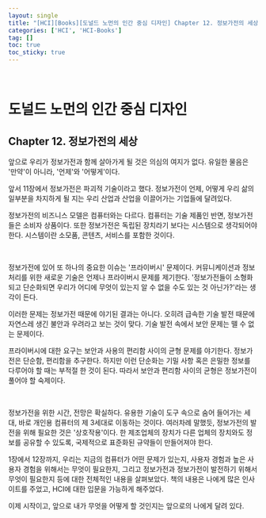 ```yaml
---
layout: single
title: "[HCI][Books][도널드 노먼의 인간 중심 디자인] Chapter 12. 정보가전의 세상"
categories: ['HCI', 'HCI-Books']
tag: []
toc: true
toc_sticky: true
---
```




<br>

# 도널드 노먼의 인간 중심 디자인

## Chapter 12. 정보가전의 세상

앞으로 우리가 정보가전과 함께 살아가게 될 것은 의심의 여지가 없다. 유일한 물음은 '만약'이 아니라, '언제'와 '어떻게'이다. 

앞서 11장에서 정보가전은 파괴적 기술이라고 했다. 정보가전이 언제, 어떻게 우리 삶의 일부분을 차지하게 될 지는 우리 산업과 산업을 이끌어가는 기업들에 달려있다. 

정보가전의 비즈니스 모델은 컴퓨터와는 다르다. 컴퓨터는 기술 제품인 반면, 정보가전들은 소비자 상품이다. 또한 정보가전은 독립된 장치라기 보다는 시스템으로 생각되어야 한다. 시스템이란 소모품, 콘텐츠, 서비스를 포함한 것이다. 

<br>

정보가전에 있어 또 하나의 중요한 이슈는 '프라이버시' 문제이다. 커뮤니케이션과 정보 처리를 위한 새로운 기술은 언제나 프라이버시 문제를 제기한다. '정보가전들이 소형화되고 단순화되면 우리가 어디에 무엇이 있는지 알 수 없을 수도 있는 것 아닌가?'라는 생각이 든다. 

이러한 문제는 정보가전 때문에 야기된 결과는 아니다. 오히려 급속한 기술 발전 때문에 자연스레 생긴 불안과 우려라고 보는 것이 맞다. 기술 발전 속에서 보안 문제는 뗄 수 없는 문제이다. 

프라이버시에 대한 요구는 보안과 사용의 편리함 사이의 균형 문제를 야기한다. 정보가전은 단순함, 편리함을 추구한다. 하지만 이런 단순화는 기밀 사항 혹은 은밀한 정보를 다루어야 할 때는 부적절 한 것이 된다. 따라서 보안과 편리함 사이의 균형은 정보가전이 풀어야 할 숙제이다. 

<br>

정보가전을 위한 시간, 전망은 확실하다. 유용한 기술이 도구 속으로 숨어 들어가는 세대, 바로 개인용 컴퓨터의 제 3세대로 이동하는 것이다.  여러차례 말했듯, 정보가전의 발전을 위해 필요한 것은 '상호작용'이다. 한 제조업체의 장치가 다른 업체의 장치와도 정보를 공유할 수 있도록, 국제적으로 표준화된 규약들이 만들어져야 한다. 

1장에서 12장까지, 우리는 지금의 컴퓨터가 어떤 문제가 있는지, 사용자 경험과 높은 사용자 경험을 위해서는 무엇이 필요한지, 그리고 정보가전과 정보가전이 발전하기 위해서 무엇이 필요한지 등에 대한 전체적인 내용을 살펴보았다. 책의 내용은 나에게 많은 인사이트를 주었고, HCI에 대한 입문을 가능하게 해주었다. 

이제 시작이고, 앞으로 내가 무엇을 어떻게 할 것인지는 앞으로의 나에게 달려 있다.  









